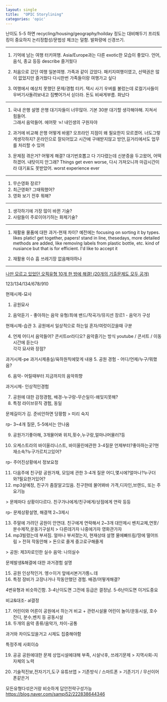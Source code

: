 ```yaml
---
layout: single
title:  "OPIC Storylining"
categories: 'opic'
---
```



난이도 5-5 하면 recycling/housing/geography/hoilday 정도는 대비해두기
프리토킹이 중요하지 논리정합성/문법성 체크는 덜함. 발화량에 신경쓰기.

---

1. 기억에 남는 여행
터키여행. Asia/Europe과는 다른 exotic한 모습이 좋았다.
언어, 음식, 종교 등등 describe
즐거웠다

2. 처음으로 갔던 여행
일본여행. 가족과 같이 갔었다.
패키지여행이였고, 선택권은 많이 없었지만 즐거웠다
다시한번 가족들이랑 여행가고 싶다

3. 여행에서 예상치 못했던 문제/경험
터키. 택시 사기
우버를 불렀는데 로컬기사들이 우버기사돌려보내고 짐뺏어가서 싣더라. 돈도 비싸게부름. 화났다

---

1. 국내 은행 설명
은행 대기자들이 너무많아. 기본 30분 대기할 생각해야해. 지쳐서 힘들어.   
그래서 음악들어. 에어팟 ㄳ! 내인생의 구원자야

2. 과거에 비교해 은행 어떻게 바뀜?
오프라인 지점이 왜 필요한지 모르겠어. 너도그렇게생각하지? 온라인으로 잘되어있고 시간에 구애받지않고 방안,길거리에서도 업무를 처리할 수 있어 

3. 문제점 겪은거? 어떻게 해결?
대기번호뽑고 다 기다렸는데 신분증을 두고왔어, 어떡하겠어. 내탓이지 안그래?
Things get even worse, 다시 가져오니까 마감시간이라 대기표도 못받았어. worst experience ever

---

1. 무슨영화 장르?
2. 최근영화? 그때뭐했어?
3. 영화 보기 전후 뭐해?

---
1. 생각하기에 가장 많이 바뀐 기술?
2. 사람들이 주로이야기하는 화제기술?


---
1. 재활용 물품에 대한 과거-현재 차이?
예전에는 focusing on sorting it by types. likes platic! get together, papers! stand in line, 
thesedays, more detailed methods are added, like removing labels from plastic bottle, etc.
kind of nusiance but that is for efficient. I'd like to accept it

2. 재활용 이슈
흠 쓰레기장 없음해야하나

---

[나만 모르고 있었던 오픽유형 10개 한 방에 해결! (20개의 기출문제도 모두 공개)](https://youtu.be/hIVIB2NRI3k)

123/134/134/678/910

현재시제-묘사 
1. 공원묘사

2. 음악듣기 - 좋아하는 음악 유형/최애 밴드/작곡가/뮤지션
장르1 - 음악가 구성

현재시제-습관
3. 공원에서 일상적으로 하는일
혼자/여럿이갔을때 구분 

4. 언제 어디서 음악들어? 콘서트or라디오? 음악즐기는 방식
youtube / 콘서트 / 이동시간에 듣는다    
각각 묘사와 장점?

과거시제-pe 과거시제충실/육하원칙에맞게 내용
5. 공원 경험 - 어디/언제/누구/뭐했음?

6. 음악- 어릴때부터 지금까지의 음악취향

과거시제- 인상적인경험

7. 공원에 대한 감정경험, 배경-누구랑-무슨일이-왜잊지못해?
8. 특정 라이브뮤직 경험, 동일

문제길이가 김. 준비안하면 당황함 > 미리 숙지    

rp- 3~4개 질문, 5-5에서는 안나옴

9. 공원가기좋아해, 3개물어봐
위치,횟수,누구랑,얼마나머물러?등

10. 오케스트라의 바이올리니스트, 바이올린에관한 3-4질문
언제부터?좋아하는곳?현재소속?누구가르치고있어?

rp- 주어진상황에서 정보요청

11. 다음주에 친구랑 공원가재, 모임에 관한 3-4개 질문
어디,몇시에?얼마나?누구더와?필요한거있어?
12. mp3살예정, 친구가 좀잘알고있음. 친구한테 물어봐바
가격,디자인,브랜드, 또는 주요기능

\> 문제마다 상황이다르다. 친구가나에게/친구에게/상점에게 연락 등등     

rp- 문제상황설명, 해결책 2~3제시

13. 주말에 가려던 공원이 안연대. 친구에게 연락해서 2~3개 대안제시
벤치교체,연못/분수제작,운동기구설치 > 다른데가자 나중에가자 영화관가자
14. mp3빌렸는데 부셔짐. 얼마나 부셔졌는지, 현재상태 설명
물에빠뜨림/땅에 떨어뜨림 > 전혀 작동안해 > 돈으로 줄게 중고로구해줄게

\> 공원: 제3자로인한 실수 음악: 나의실수

문제발생&해결에 대한 과거경험 설명

15. 공원 인상적인거. 엥ㅇ이거 앞에서본거가틍ㄴ데
16. 특정 장비가 고장나거나 작동안했던 경험. 배경/어떻게해결?

4번유형과 비슷하긴함. 3-4난이도면 그전에 등급은 결정남. 5-6난이도면 이거도중요    

비교&대조- al결정

17. 어린이와 어른이 공원에서 하는거 비교 + 관련시설물
어린이 놀이/운동시설, 호수 잔디, 분수,벤치 등 공동시설
18. 두개의 음악 종류/음악가, 차이-공통

과거와 차이도있을거고 시제도 집중해야함

특정주제 사회이슈

19. 공공 공원에대한 문제
상업시설에대해 부족, 시설낙후, 쓰레기문제 > 지역사회-지자체의 노력

20. 기술적진보,전자기기,도구 
유튜브앱 > 기존방식 / 스마트폰 > 기존기기 / 무선이어폰같은거

모든유형다섞은거랑 비슷하게 답안전략구성가능
https://blog.naver.com/sampi52/222838644346